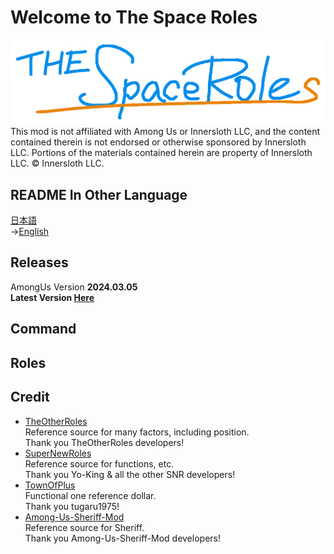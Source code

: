 # Welcome to The Space Roles

![TSRlogo](/Resources/TSRlogo.png)
This mod is not affiliated with Among Us or Innersloth LLC,
and the content contained therein is not endorsed or otherwise sponsored by Innersloth LLC. Portions of the materials contained herein are property of Innersloth LLC. © Innersloth LLC.

## README In Other Language
 [日本語](https://github.com/supeshio/TheSpaceRoles/blob/main/README.md)<br>
→[English](https://github.com/supeshio/TheSpaceRoles/blob/main/README-EN.md)<br>

## Releases
AmongUs Version **2024.03.05**<br>
**Latest Version [Here](https://github.com/supeshio/TheSpaceRoles/releases/latest)**<br>

## Command

## Roles

## Credit
- [TheOtherRoles](https://github.com/TheOtherRolesAU/TheOtherRoles)<br>
  Reference source for many factors, including position.<br>
  Thank you TheOtherRoles developers!<br>
- [SuperNewRoles](https://github.com/SuperNewRoles/SuperNewRoles)<br>
  Reference source for functions, etc.<br>
  Thank you Yo-King & all the other SNR developers!<br>
- [TownOfPlus](https://github.com/tugaru1975/TownOfPlus)<br>
  Functional one reference dollar.<br>
  Thank you tugaru1975!<br>
- [Among-Us-Sheriff-Mod](https://github.com/Woodi-dev/Among-Us-Sheriff-Mod)<br>
  Reference source for Sheriff.<br>
  Thank you Among-Us-Sheriff-Mod developers!  <br>

